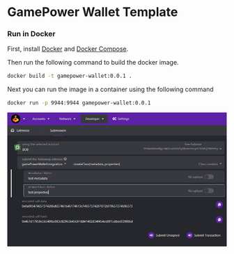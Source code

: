 # GamePower Wallet Template


### Run in Docker

First, install [Docker](https://docs.docker.com/get-docker/) and
[Docker Compose](https://docs.docker.com/compose/install/).

Then run the following command to build the docker image.

```bash
docker build -t gamepower-wallet:0.0.1 .
```

Next you can run the image in a container using the following command

```bash
docker run -p 9944:9944 gamepower-wallet:0.0.1
```

<p align="center">
  <img src="/images/step1.png">
</p>
